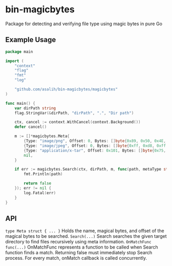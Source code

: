 # bin-magicbytes
Package for detecting and verifying file type using magic bytes in pure Go
 
## Example Usage

```go
package main

import (
	"context"
	"flag"
	"fmt"
	"log"

	"github.com/asalih/bin-magicbytes/magicbytes"
)

func main() {
	var dirPath string
	flag.StringVar(&dirPath, "dirPath", ".", "Dir path")

	ctx, cancel := context.WithCancel(context.Background())
	defer cancel()

	m := []*magicbytes.Meta{
		{Type: "image/png", Offset: 0, Bytes: []byte{0x89, 0x50, 0x4E, 0x47}},
		{Type: "image/jpeg", Offset: 0, Bytes: []byte{0xff, 0xd8, 0xff, 0xe0}},
		{Type: "application/x-tar", Offset: 0x101, Bytes: []byte{0x75, 0x73, 0x74, 0x61, 0x72, 0x00, 0x30, 0x30}},
		nil,
	}

	if err := magicbytes.Search(ctx, dirPath, m, func(path, metaType string) bool {
		fmt.Println(path)

		return false
	}); err != nil {
		log.Fatal(err)
	}
}
```

## API
`type Meta struct { ... }` Holds the name, magical bytes, and offset of the magical bytes to be searched.
`Search(...)` Search searches the given target directory to find files recursively using meta information.
`OnMatchFunc func(...)` OnMatchFunc represents a function to be called when Search function finds a match. Returning false must immediately stop Search process. For every match, onMatch callback is called concurrently.

